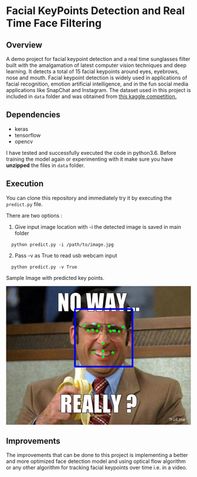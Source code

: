 # Facial KeyPoints Detection and Real Time Face Filtering
## Overview

A demo project for facial keypoint detection and a real time sunglasses filter built with the amalgamation of latest computer vision techniques and deep learning. It detects a total of 15 facial keypoints around eyes, eyebrows, nose and mouth. Facial keypoint detection is widely used in applications of facial recognition, emotion artificial intelligence, and in the fun social media applications like SnapChat and Instagram. The dataset used in this project is included in `data` folder and was obtained from [this kaggle competition.](https://www.kaggle.com/c/facial-keypoints-detection/data)

## Dependencies

* keras
* tensorflow
* opencv

I have tested and successfully executed the code in python3.6. Before training the model again or experimenting with it make sure you have **unzipped** the files in `data` folder.

## Execution

You can clone this repository and immediately try it by executing the `predict.py` file. 

There are two options :
1. Give input image location with -i the detected image is saved in main folder
```
  python predict.py -i /path/to/image.jpg
```

2. Pass -v as True to read usb webcam input
```
  python predict.py -v True
```

Sample Image with predicted key points.

<img src='test_detected.jpg'>

## Improvements

The improvements that can be done to this project is implementing a better and more optimized face detection model and using optical flow algorithm or any other algorithm for tracking facial keypoints over time i.e. in a video.
